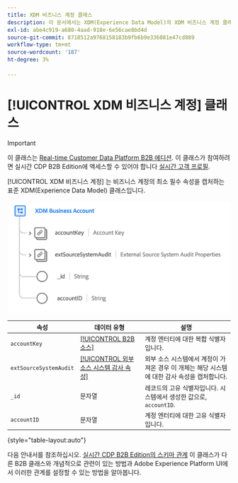 ```yaml
---
title: XDM 비즈니스 계정 클래스
description: 이 문서에서는 XDM(Experience Data Model)의 XDM 비즈니스 계정 클래스에 대한 개요를 제공합니다.
exl-id: abe4c919-a680-4aad-918e-6e56cae8bd4d
source-git-commit: 8718512a9768158183b9fb6b9e336081e47cd889
workflow-type: tm+mt
source-wordcount: '187'
ht-degree: 3%

---
```


# [!UICONTROL XDM 비즈니스 계정] 클래스

>[!IMPORTANT]
>
>이 클래스는 [Real-time Customer Data Platform B2B 에디션](../../../rtcdp/b2b-overview.md). 이 클래스가 참여하려면 실시간 CDP B2B Edition에 액세스할 수 있어야 합니다 [실시간 고객 프로필](../../../profile/home.md).

[!UICONTROL XDM 비즈니스 계정] 는 비즈니스 계정의 최소 필수 속성을 캡처하는 표준 XDM(Experience Data Model) 클래스입니다.

![](../../images/classes/b2b/business-account.png)

| 속성 | 데이터 유형 | 설명 |
| --- | --- | --- |
| `accountKey` | [[!UICONTROL B2B 소스]](../../data-types/b2b-source.md) | 계정 엔터티에 대한 복합 식별자입니다. |
| `extSourceSystemAudit` | [[!UICONTROL 외부 소스 시스템 감사 속성]](../../data-types/external-source-system-audit-attributes.md) | 외부 소스 시스템에서 계정이 가져온 경우 이 개체는 해당 시스템에 대한 감사 속성을 캡처합니다. |
| `_id` | 문자열 | 레코드의 고유 식별자입니다. 시스템에서 생성한 값으로, `accountID`. |
| `accountID` | 문자열 | 계정 엔터티에 대한 고유 식별자입니다. |

{style=&quot;table-layout:auto&quot;}

다음 안내서를 참조하십시오. [실시간 CDP B2B Edition의 스키마 관계](../../tutorials/relationship-b2b.md) 이 클래스가 다른 B2B 클래스와 개념적으로 관련이 있는 방법과 Adobe Experience Platform UI에서 이러한 관계를 설정할 수 있는 방법을 알아봅니다.

